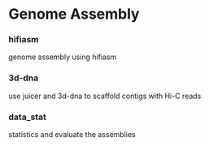 # Genome Assembly
### hifiasm
genome assembly using hifiasm
### 3d-dna
use juicer and 3d-dna to scaffold contigs with Hi-C reads
### data_stat
statistics and evaluate the assemblies


